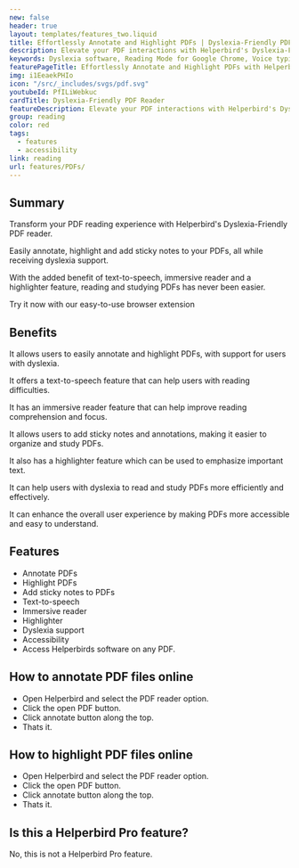 ```yaml
---
new: false
header: true
layout: templates/features_two.liquid
title: Effortlessly Annotate and Highlight PDFs | Dyslexia-Friendly PDF Reader
description: Elevate your PDF interactions with Helperbird's Dyslexia-Friendly PDF Reader. Not only can you annotate, highlight, and add sticky notes, but you also gain the advantage of dyslexia support features. With integrated text-to-speech, Immersive Reader, and a highlighter tool, navigating and studying PDFs becomes a seamless experience. Try it now with our easy-to-use browser extension.
keywords: Dyslexia software, Reading Mode for Google Chrome, Voice typing for Chrome, Text to speech for Chrome, text reader, Immersive Reader, dyslexia fonts, accessibility software, dyslexia software, Helperbird for Edge, Helperbird for Firefox, Helperbird for Chrome, Opendyslexic for Chrome, OpenDyslexic
featurePageTitle: Effortlessly Annotate and Highlight PDFs with Helperbird's Dyslexia-Friendly PDF Reader
img: i1EeaekPHIo
icon: "/src/_includes/svgs/pdf.svg"
youtubeId: PfILiWebkuc
cardTitle: Dyslexia-Friendly PDF Reader
featureDescription: Elevate your PDF interactions with Helperbird's Dyslexia-Friendly PDF Reader. Not only can you annotate, highlight, and add sticky notes, but you also gain the advantage of dyslexia support features. With integrated text-to-speech, Immersive Reader, and a highlighter tool, navigating and studying PDFs becomes a seamless experience.
group: reading
color: red
tags: 
  - features
  - accessibility
link: reading
url: features/PDFs/
---
```



## Summary

Transform your PDF reading experience with Helperbird's Dyslexia-Friendly PDF reader. 

Easily annotate, highlight and add sticky notes to your PDFs, all while receiving dyslexia support. 

With the added benefit of text-to-speech, immersive reader and a highlighter feature, reading and studying PDFs has never been easier. 

Try it now with our easy-to-use browser extension


## Benefits

It allows users to easily annotate and highlight PDFs, with support for users with dyslexia.

It offers a text-to-speech feature that can help users with reading difficulties.

It has an immersive reader feature that can help improve reading comprehension and focus.

It allows users to add sticky notes and annotations, making it easier to organize and study PDFs.

It also has a highlighter feature which can be used to emphasize important text.

It can help users with dyslexia to read and study PDFs more efficiently and effectively.

It can enhance the overall user experience by making PDFs more accessible and easy to understand.

## Features
- Annotate PDFs
- Highlight PDFs
- Add sticky notes to PDFs
- Text-to-speech
- Immersive reader
- Highlighter
- Dyslexia support
- Accessibility
- Access Helperbirds software on any PDF.



      





## How to annotate PDF files online

- Open Helperbird and select the PDF reader option.
- Click the open PDF button.
- Click annotate button along the top.
- Thats it.
      





## How to highlight PDF files online

- Open Helperbird and select the PDF reader option.
- Click the open PDF button.
- Click annotate button along the top.
- Thats it.


## Is this a Helperbird Pro feature?

No, this is not a Helperbird Pro feature.
      
